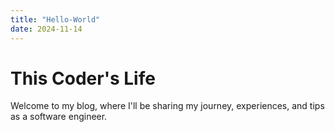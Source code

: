 ```yaml
---
title: "Hello-World"
date: 2024-11-14
---
```



<!DOCTYPE html>
<html lang="en">
<body>
    <div class="container">
        <h1>This Coder's Life</h1>
        <p>Welcome to my blog, where I'll be sharing my journey, experiences, and tips as a software engineer.</p>
    </div>
</body>
</html>
